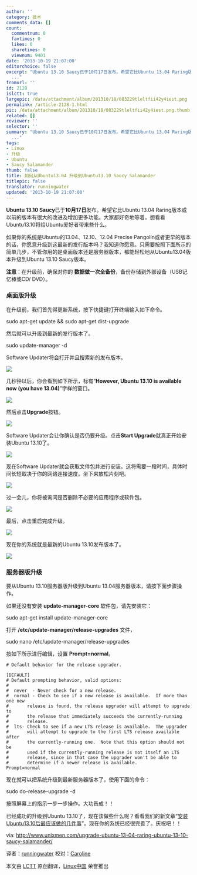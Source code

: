 ```yaml
---
author: ''
category: 技术
comments_data: []
count:
  commentnum: 0
  favtimes: 0
  likes: 0
  sharetimes: 0
  viewnum: 9401
date: '2013-10-19 21:07:00'
editorchoice: false
excerpt: "Ubuntu 13.10 Saucy已于10月17日发布。希望它比Ubuntu 13.04 Raring版本或以前的版本有很大的改进及增加更多功能。大家都好奇地等着，想看看Ubuntu13.10将给Ubuntu爱好者带来些什么。\r\n如果你的系统是Ubuntu的13.04、
  ..."
fromurl: ''
id: 2128
islctt: true
largepic: /data/attachment/album/201310/18/083229tleltfii42y4iest.png
permalink: /article-2128-1.html
pic: /data/attachment/album/201310/18/083229tleltfii42y4iest.png.thumb.jpg
related: []
reviewer: ''
selector: ''
summary: "Ubuntu 13.10 Saucy已于10月17日发布。希望它比Ubuntu 13.04 Raring版本或以前的版本有很大的改进及增加更多功能。大家都好奇地等着，想看看Ubuntu13.10将给Ubuntu爱好者带来些什么。\r\n如果你的系统是Ubuntu的13.04、
  ..."
tags:
- Linux
- 升级
- Ubuntu
- Saucy Salamander
thumb: false
title: 如何从Ubuntu13.04 升级到Ubuntu13.10 Saucy Salamander
titlepic: false
translator: runningwater
updated: '2013-10-19 21:07:00'
---
```


**Ubuntu 13.10 Saucy**已于**10月17日**发布。希望它比Ubuntu 13.04 Raring版本或以前的版本有很大的改进及增加更多功能。大家都好奇地等着，想看看Ubuntu13.10将给Ubuntu爱好者带来些什么。


如果你的系统是Ubuntu的13.04、12.10、12.04 Precise Pangolin或者更早的版本的话，你愿意升级到这最新的发行版本吗？我知道你愿意。只需要按照下面所示的简单几步，不管你用的是桌面版本还是服务器版本，都能轻松地从Ubuntu13.04版本升级到Ubuntu 13.10 Saucy版本。


**注意**：在升级前，确保对你的 **数据做一次全备份**，备份存储到外部设备（USB记忆棒或CD/ DVD）。


### **桌面版升级**


在升级前，我们首先得更新系统，按下快捷键打开终端输入如下命令。


sudo apt-get update && sudo apt-get dist-upgrade


然后就可以升级到最新的发行版本了。


sudo update-manager -d


Software Updater将会打开并且搜索新的发布版本。


 ![](/data/attachment/album/201310/18/083229tleltfii42y4iest.png)


几秒钟以后，你会看到如下所示，标有“**However, Ubuntu 13.10 is available now (you have 13.04)**”字样的窗口。


 ![](/data/attachment/album/201310/18/083230592m5l3rii4w3f05.png)


然后点击**Upgrade**按钮。


 ![](/data/attachment/album/201310/18/083231bwpizfggipb22jg9.png)


Software Updater会让你确认是否仍要升级。点击**Start Upgrade**就真正开始安装Ubuntu 13.10了。


 ![](/data/attachment/album/201310/18/083232efhfooa5c9fnfb5a.png)


现在Software Updater就会获取文件包并进行安装。这将需要一段时间，具体时间长短取决于你的网络连接速度。坐下来放松片刻吧。


 ![](/data/attachment/album/201310/18/083233pinnw0ie22zpv02z.png)


过一会儿，你将被询问是否删除不必要的应用程序或软件包。


 ![](/data/attachment/album/201310/18/083235lvz61vw2z1oimv06.png)


最后，点击重启完成升级。


 ![](/data/attachment/album/201310/18/083236qxxrjlvxawrjrxaw.png)


现在你的系统就是最新的Ubuntu 13.10发布版本了。


![](/data/attachment/album/201310/18/083238a6ura6vs72rlrv5u.png) 


### **服务器版升级**


要从Ubuntu 13.10服务器版升级到Ubuntu 13.04服务器版本，请按下面步骤操作。


如果还没有安装 **update-manager-core** 软件包，请先安装它：


sudo apt-get install update-manager-core


打开 **/etc/update-manager/release-upgrades** 文件，


sudo nano /etc/update-manager/release-upgrades


按如下所示进行编辑，设置 **Prompt=normal**。



```
# Default behavior for the release upgrader.

[DEFAULT]
# Default prompting behavior, valid options:
#
#  never  - Never check for a new release.
#  normal - Check to see if a new release is available.  If more than one new
#       release is found, the release upgrader will attempt to upgrade to
#       the release that immediately succeeds the currently-running
#       release.
#  lts- Check to see if a new LTS release is available.  The upgrader
#       will attempt to upgrade to the first LTS release available after
#       the currently-running one.  Note that this option should not be
#       used if the currently-running release is not itself an LTS
#       release, since in that case the upgrader won't be able to
#       determine if a newer release is available.
Prompt=normal
```

现在就可以把系统升级到最新服务器版本了，使用下面的命令：


sudo do-release-upgrade -d


按照屏幕上的指示一步一步操作。大功告成！！


已经成功的升级到Ubuntu 13.10了，现在该做些什么呢？看看我们的新文章“[安装Ubuntu13.10后最应该做的几件事](http://www.unixmen.com/top-things-installing-ubuntu-13-10/)”。现在你的系统已经很完善了。庆祝吧！！


 


via: <http://www.unixmen.com/upgrade-ubuntu-13-04-raring-ubuntu-13-10-saucy-salamander/>


译者：[runningwater](https://github.com/runningwater) 校对：[Caroline](https://github.com/carolinewuyan)


本文由 [LCTT](https://github.com/LCTT/TranslateProject) 原创翻译，[Linux中国](http://linux.cn/) 荣誉推出